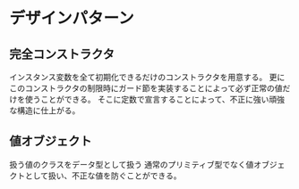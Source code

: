 # デザインパターン

## 完全コンストラクタ

インスタンス変数を全て初期化できるだけのコンストラクタを用意する。
更にこのコンストラクタの制限時にガード節を実装することによって必ず正常の値だけを使うことができる。
そこに定数で宣言することによって、不正に強い頑強な構造に仕上がる。

## 値オブジェクト

扱う値のクラスをデータ型として扱う
通常のプリミティブ型でなく値オブジェクトとして扱い、不正な値を防ぐことができる。
